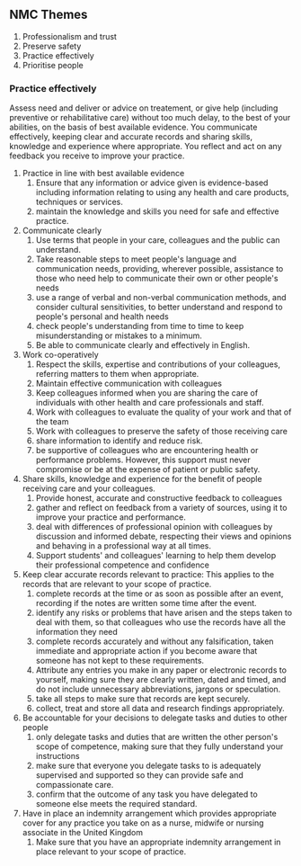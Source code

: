 


## NMC Themes

1. Professionalism and trust
2. Preserve safety
3. Practice effectively
4. Prioritise people

### Practice effectively
Assess need and deliver or advice on treatement, or give help (including preventive or rehabilitative care) without too much delay, to the best of your abilities, on the basis of best available evidence.  You communicate effectively, keeping clear and accurate records and sharing skills, knowledge and experience where appropriate.   You reflect and act on any feedback you receive to improve your practice.
1. Practice in line with best available evidence
	1. Ensure that any information or advice given is evidence-based including information relating to using any health and care products, techniques or services.
	2. maintain the knowledge and skills you need for safe and effective practice.
2. Communicate clearly
	1. Use terms that people in your care, colleagues and the public can understand.
	2. Take reasonable steps to meet people's language and communication needs, providing, wherever possible, assistance to those who need help to communicate their own or other people's needs
	3. use a range of verbal and non-verbal communication methods, and consider cultural sensitivities, to better understand and respond to people's personal and health needs
	4. check people's understanding from time to time to keep misunderstanding or mistakes to a minimum.
	5. Be able to communicate clearly and effectively in English.
3. Work co-operatively
	1. Respect the skills, expertise and contributions of your colleagues, referring matters to them when appropriate.
	2. Maintain effective communication with colleagues
	3. Keep colleagues informed when you are sharing the care of individuals with other health and care professionals and staff.
	4. Work with colleagues to evaluate the quality of your work and that of the team
	5. Work with colleagues to preserve the safety of those receiving care
	6. share information to identify and reduce risk.
	7. be supportive of colleagues who are encountering health or performance problems.  However, this  support must never compromise or be at the expense of patient or public safety.
4. Share skills, knowledge and experience for the benefit of people receiving care and your colleagues.
	1. Provide honest, accurate and constructive feedback to colleagues
	2. gather and reflect on feedback from a variety of sources, using it to improve your practice and performance.
	3. deal with differences of professional opinion with colleagues by discussion and informed debate, respecting their views and opinions and behaving in a professional way at all times.
	4. Support students' and colleagues' learning to help them develop their professional  competence and confidence
5. Keep clear accurate records relevant to practice:  This applies to the records that are relevant to your scope of practice.
	1. complete records at the time or as soon as possible after an event, recording if the notes are written some time after the event.
	2. identify any risks or problems that have arisen and the steps taken to deal with them, so that colleagues who use the records have all the information they need
	3. complete records accurately and without any falsification, taken immediate and appropriate action if you become aware that someone has not kept to these requirements.
	4. Attribute any entries you make in any paper or electronic records to yourself, making sure they are clearly written, dated and timed, and do not include unnecessary abbreviations, jargons or speculation.
	5. take all steps to make sure that records are kept securely.
	6. collect, treat and store all data and research findings appropriately.
6. Be accountable for your decisions to delegate tasks and duties to other people
	1. only delegate tasks and duties that are written the other person's scope of competence, making sure that they fully understand your instructions
	2. make sure that everyone you delegate tasks to is adequately supervised and supported so they can provide safe and compassionate care.
	3. confirm that the outcome of any task you have delegated to someone else meets the required standard.
7. Have in place an indemnity arrangement which provides appropriate cover for any practice you take on as a nurse, midwife or nursing associate in the United Kingdom
	1. Make sure that you have an appropriate indemnity arrangement in place relevant to your scope of practice.
